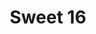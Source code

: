 ---
ee_id_thing: '93'
site: '1'
type: '2'
inv_num: 2006-005
add_credit:
url: 2006-005-sweet16
title: Sweet 16
year: '2006'
display_year: '2006'
medium: Lead sheet
dims:
pitch: Intro 2 Sweet Child O’ Mine phased.
ps: "​Anyway, if u play this (score can b downloaded below), please get at me, I’d
  love to get a recording. As of writing this, no one has ever performed this live.
  LOL."
live_url:
youtube:
related_code:
imgs: Sweet-16-2006-005-digital-database-IH.jpg
subheading: "(Composition)"
download: cory_arcangel_sweet_16.pdf
commission:
related: "[32] [2006-001-sweet16] 2006-001 Sweet 16"
layout: things-i-made
---